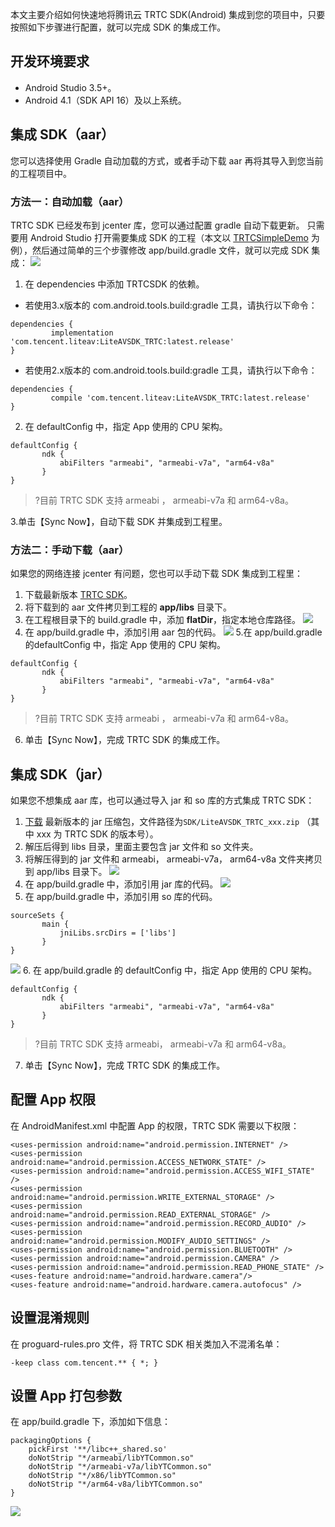 本文主要介绍如何快速地将腾讯云 TRTC SDK(Android) 集成到您的项目中，只要按照如下步骤进行配置，就可以完成 SDK 的集成工作。

## 开发环境要求
- Android Studio 3.5+。
- Android 4.1（SDK API 16）及以上系统。

## 集成 SDK（aar）

您可以选择使用 Gradle 自动加载的方式，或者手动下载 aar 再将其导入到您当前的工程项目中。

### 方法一：自动加载（aar）
TRTC SDK 已经发布到 jcenter 库，您可以通过配置 gradle 自动下载更新。
只需要用 Android Studio 打开需要集成 SDK 的工程（本文以 [TRTCSimpleDemo](https://github.com/tencentyun/TRTCSDK/tree/master/Android/TRTCSimpleDemo) 为例），然后通过简单的三个步骤修改 app/build.gradle 文件，就可以完成 SDK 集成：
![](https://main.qcloudimg.com/raw/cc46fbc16ad95c8166af4ff99647e4c6.png)

1. 在 dependencies 中添加 TRTCSDK 的依赖。
 - 若使用3.x版本的 com.android.tools.build:gradle 工具，请执行以下命令：
```
dependencies {
         implementation 'com.tencent.liteav:LiteAVSDK_TRTC:latest.release'
}
```
 - 若使用2.x版本的 com.android.tools.build:gradle 工具，请执行以下命令：
```
dependencies {
         compile 'com.tencent.liteav:LiteAVSDK_TRTC:latest.release'
}
```
2. 在 defaultConfig 中，指定 App 使用的 CPU 架构。
```
defaultConfig {
       ndk {
           abiFilters "armeabi", "armeabi-v7a", "arm64-v8a"
       }
}
```
>?目前 TRTC SDK 支持 armeabi ， armeabi-v7a 和 arm64-v8a。
>
3.单击【Sync Now】，自动下载 SDK 并集成到工程里。


### 方法二：手动下载（aar）
如果您的网络连接 jcenter 有问题，您也可以手动下载 SDK 集成到工程里：

1. 下载最新版本 [TRTC SDK](http://liteavsdk-1252463788.cosgz.myqcloud.com/TXLiteAVSDK_TRTC_Android_latest.zip)。
2. 将下载到的 aar 文件拷贝到工程的 **app/libs** 目录下。
3. 在工程根目录下的 build.gradle 中，添加 **flatDir**，指定本地仓库路径。
![](https://main.qcloudimg.com/raw/bc3215028103fe980aedcbf011b97b02.png)
4. 在 app/build.gradle 中，添加引用 aar 包的代码。
![](https://main.qcloudimg.com/raw/a21f50100e881d53f4d502d2a1c8c5aa.png)
5.在 app/build.gradle的defaultConfig 中，指定 App 使用的 CPU 架构。
```
defaultConfig {
       ndk {
           abiFilters "armeabi", "armeabi-v7a", "arm64-v8a"
       }
}
```
>?目前 TRTC SDK 支持 armeabi ， armeabi-v7a 和 arm64-v8a。
>
6. 单击【Sync Now】，完成 TRTC SDK 的集成工作。


## 集成 SDK（jar）
如果您不想集成 aar 库，也可以通过导入 jar 和 so 库的方式集成 TRTC SDK：

1. [下载](http://liteavsdk-1252463788.cosgz.myqcloud.com/TXLiteAVSDK_TRTC_Android_latest.zip) 最新版本的 jar 压缩包，文件路径为`SDK/LiteAVSDK_TRTC_xxx.zip` （其中 xxx 为 TRTC SDK 的版本号）。
2. 解压后得到 libs 目录，里面主要包含 jar 文件和 so 文件夹。
3. 将解压得到的 jar 文件和 armeabi， armeabi-v7a， arm64-v8a 文件夹拷贝到 app/libs 目录下。
![](https://main.qcloudimg.com/raw/5bf82ca89b3a14cca470fcedc048d7fa.png)
4. 在 app/build.gradle 中，添加引用 jar 库的代码。
![](https://main.qcloudimg.com/raw/6ffbb4b79c06555376b137c849b43bb7.png)	
5. 在 app/build.gradle 中，添加引用 so 库的代码。
```
sourceSets {
       main {
           jniLibs.srcDirs = ['libs']
       }
}
```
![](https://main.qcloudimg.com/raw/299eeb5b3e8961e816f3ce17b97b4339.png)
6. 在 app/build.gradle 的 defaultConfig 中，指定 App 使用的 CPU 架构。 
```
defaultConfig {
       ndk {
           abiFilters "armeabi", "armeabi-v7a", "arm64-v8a"
       }
}
```
>?目前 TRTC SDK 支持 armeabi， armeabi-v7a 和 arm64-v8a。
>
7. 单击【Sync Now】，完成 TRTC SDK 的集成工作。


## 配置 App 权限
在 AndroidManifest.xml 中配置 App 的权限，TRTC SDK 需要以下权限：

```
<uses-permission android:name="android.permission.INTERNET" />
<uses-permission android:name="android.permission.ACCESS_NETWORK_STATE" />
<uses-permission android:name="android.permission.ACCESS_WIFI_STATE" />
<uses-permission android:name="android.permission.WRITE_EXTERNAL_STORAGE" />
<uses-permission android:name="android.permission.READ_EXTERNAL_STORAGE" />
<uses-permission android:name="android.permission.RECORD_AUDIO" />
<uses-permission android:name="android.permission.MODIFY_AUDIO_SETTINGS" />
<uses-permission android:name="android.permission.BLUETOOTH" />
<uses-permission android:name="android.permission.CAMERA" />
<uses-permission android:name="android.permission.READ_PHONE_STATE" />
<uses-feature android:name="android.hardware.camera"/>
<uses-feature android:name="android.hardware.camera.autofocus" />
```

## 设置混淆规则
在 proguard-rules.pro 文件，将 TRTC SDK 相关类加入不混淆名单：

```
-keep class com.tencent.** { *; }
```
## 设置 App 打包参数
在 app/build.gradle 下，添加如下信息：

```
packagingOptions {
	pickFirst '**/libc++_shared.so'
	doNotStrip "*/armeabi/libYTCommon.so"
	doNotStrip "*/armeabi-v7a/libYTCommon.so"
	doNotStrip "*/x86/libYTCommon.so"
	doNotStrip "*/arm64-v8a/libYTCommon.so"
}
```
![](https://main.qcloudimg.com/raw/e40d5c294a59d56a1f89f20960c7e4c1.png)


